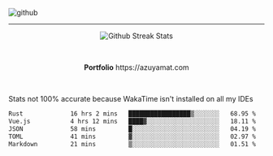 ![github](https://media.discordapp.net/attachments/881363147364118528/1142610121697021952/background.png?width=1000&height=300)<br>
___
<p align="center">
  <img alt="Github Streak Stats" src="https://streak-stats.demolab.com?user=Azuyamat&theme=transparent&hide_border=true"/>
</p><br>
<p align="center">
      <strong>Portfolio</strong> https://azuyamat.com
</p><br>

Stats not 100% accurate because WakaTime isn't installed on all my IDEs
<!--START_SECTION:waka-->

```txt
Rust             16 hrs 2 mins   █████████████████▒░░░░░░░   68.95 %
Vue.js           4 hrs 12 mins   ████▓░░░░░░░░░░░░░░░░░░░░   18.11 %
JSON             58 mins         █░░░░░░░░░░░░░░░░░░░░░░░░   04.19 %
TOML             41 mins         ▓░░░░░░░░░░░░░░░░░░░░░░░░   02.97 %
Markdown         21 mins         ▒░░░░░░░░░░░░░░░░░░░░░░░░   01.51 %
```

<!--END_SECTION:waka-->
